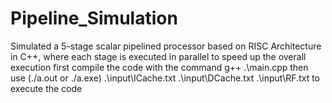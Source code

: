 # Pipeline_Simulation
Simulated a 5-stage scalar pipelined processor based on RISC Architecture in C++, where each stage is executed in parallel to
speed up the overall execution
first compile the code with the command g++ .\main.cpp
then use (./a.out or ./a.exe) .\input\ICache.txt .\input\DCache.txt .\input\RF.txt  to execute the code
